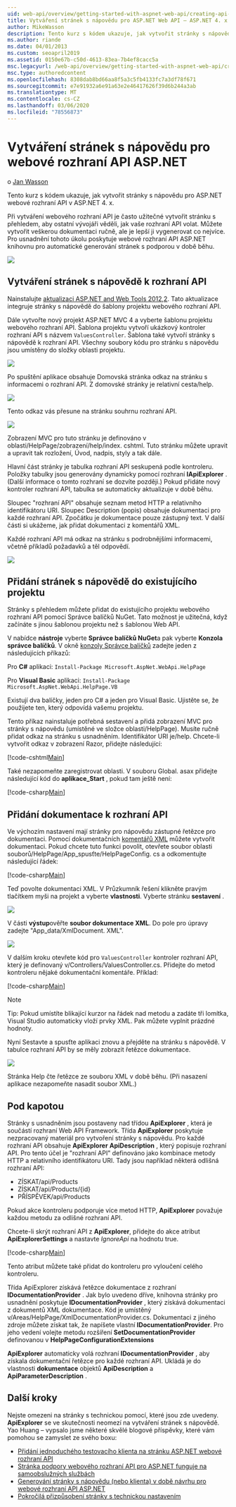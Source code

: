 ```yaml
---
uid: web-api/overview/getting-started-with-aspnet-web-api/creating-api-help-pages
title: Vytváření stránek s nápovědu pro ASP.NET Web API – ASP.NET 4. x
author: MikeWasson
description: Tento kurz s kódem ukazuje, jak vytvořit stránky s nápovědu pro ASP.NET webové rozhraní API v ASP.NET 4. x.
ms.author: riande
ms.date: 04/01/2013
ms.custom: seoapril2019
ms.assetid: 0150e67b-c50d-4613-83ea-7b4ef8cacc5a
msc.legacyurl: /web-api/overview/getting-started-with-aspnet-web-api/creating-api-help-pages
msc.type: authoredcontent
ms.openlocfilehash: 8308dab8bd66aa8f5a3c5fb4133fc7a3df78f671
ms.sourcegitcommit: e7e91932a6e91a63e2e46417626f39d6b244a3ab
ms.translationtype: MT
ms.contentlocale: cs-CZ
ms.lasthandoff: 03/06/2020
ms.locfileid: "78556873"
---
```

# <a name="creating-help-pages-for-aspnet-web-api"></a>Vytváření stránek s nápovědu pro webové rozhraní API ASP.NET

o [Jan Wasson](https://github.com/MikeWasson)

Tento kurz s kódem ukazuje, jak vytvořit stránky s nápovědu pro ASP.NET webové rozhraní API v ASP.NET 4. x.

Při vytváření webového rozhraní API je často užitečné vytvořit stránku s přehledem, aby ostatní vývojáři věděli, jak vaše rozhraní API volat. Můžete vytvořit veškerou dokumentaci ručně, ale je lepší ji vygenerovat co nejvíce. Pro usnadnění tohoto úkolu poskytuje webové rozhraní API ASP.NET knihovnu pro automatické generování stránek s podporou v době běhu.

![](creating-api-help-pages/_static/image1.png)

## <a name="creating-api-help-pages"></a>Vytváření stránek s nápovědě k rozhraní API

Nainstalujte [aktualizaci ASP.NET and Web Tools 2012,2](https://go.microsoft.com/fwlink/?LinkId=282650). Tato aktualizace integruje stránky s nápovědě do šablony projektu webového rozhraní API.

Dále vytvořte nový projekt ASP.NET MVC 4 a vyberte šablonu projektu webového rozhraní API. Šablona projektu vytvoří ukázkový kontroler rozhraní API s názvem `ValuesController`. Šablona také vytvoří stránky s nápovědě k rozhraní API. Všechny soubory kódu pro stránku s nápovědu jsou umístěny do složky oblasti projektu.

![](creating-api-help-pages/_static/image2.png)

Po spuštění aplikace obsahuje Domovská stránka odkaz na stránku s informacemi o rozhraní API. Z domovské stránky je relativní cesta/help.

![](creating-api-help-pages/_static/image3.png)

Tento odkaz vás přesune na stránku souhrnu rozhraní API.

![](creating-api-help-pages/_static/image4.png)

Zobrazení MVC pro tuto stránku je definováno v oblasti/HelpPage/zobrazení/help/index. cshtml. Tuto stránku můžete upravit a upravit tak rozložení, Úvod, nadpis, styly a tak dále.

Hlavní část stránky je tabulka rozhraní API seskupená podle kontroleru. Položky tabulky jsou generovány dynamicky pomocí rozhraní **IApiExplorer** . (Další informace o tomto rozhraní se dozvíte později.) Pokud přidáte nový kontroler rozhraní API, tabulka se automaticky aktualizuje v době běhu.

Sloupec "rozhraní API" obsahuje seznam metod HTTP a relativního identifikátoru URI. Sloupec Description (popis) obsahuje dokumentaci pro každé rozhraní API. Zpočátku je dokumentace pouze zástupný text. V další části si ukážeme, jak přidat dokumentaci z komentářů XML.

Každé rozhraní API má odkaz na stránku s podrobnějšími informacemi, včetně příkladů požadavků a těl odpovědí.

![](creating-api-help-pages/_static/image5.png)

## <a name="adding-help-pages-to-an-existing-project"></a>Přidání stránek s nápovědě do existujícího projektu

Stránky s přehledem můžete přidat do existujícího projektu webového rozhraní API pomocí Správce balíčků NuGet. Tato možnost je užitečná, když začínáte s jinou šablonou projektu než s šablonou Web API.

V nabídce **nástroje** vyberte **Správce balíčků NuGet**a pak vyberte **Konzola správce balíčků**. V okně [konzoly Správce balíčků](http://docs.nuget.org/docs/start-here/using-the-package-manager-console) zadejte jeden z následujících příkazů:

Pro **C#** aplikaci: `Install-Package Microsoft.AspNet.WebApi.HelpPage`

Pro **Visual Basic** aplikaci: `Install-Package Microsoft.AspNet.WebApi.HelpPage.VB`

Existují dva balíčky, jeden pro C# a jeden pro Visual Basic. Ujistěte se, že použijete ten, který odpovídá vašemu projektu.

Tento příkaz nainstaluje potřebná sestavení a přidá zobrazení MVC pro stránky s nápovědu (umístěné ve složce oblasti/HelpPage). Musíte ručně přidat odkaz na stránku s usnadněním. Identifikátor URI je/help. Chcete-li vytvořit odkaz v zobrazení Razor, přidejte následující:

[!code-cshtml[Main](creating-api-help-pages/samples/sample1.cshtml)]

Také nezapomeňte zaregistrovat oblasti. V souboru Global. asax přidejte následující kód do **aplikace\_Start** , pokud tam ještě není:

[!code-csharp[Main](creating-api-help-pages/samples/sample2.cs?highlight=4)]

## <a name="adding-api-documentation"></a>Přidání dokumentace k rozhraní API

Ve výchozím nastavení mají stránky pro nápovědu zástupné řetězce pro dokumentaci. Pomocí dokumentačních [komentářů XML](https://msdn.microsoft.com/library/b2s063f7.aspx) můžete vytvořit dokumentaci. Pokud chcete tuto funkci povolit, otevřete soubor oblasti souborů/HelpPage/App\_spusťte/HelpPageConfig. cs a odkomentujte následující řádek:

[!code-csharp[Main](creating-api-help-pages/samples/sample3.cs)]

Teď povolte dokumentaci XML. V Průzkumník řešení klikněte pravým tlačítkem myši na projekt a vyberte **vlastnosti**. Vyberte stránku **sestavení** .

![](creating-api-help-pages/_static/image6.png)

V části **výstup**ověřte **soubor dokumentace XML**. Do pole pro úpravy zadejte "App\_data/XmlDocument. XML".

![](creating-api-help-pages/_static/image7.png)

V dalším kroku otevřete kód pro `ValuesController` kontroler rozhraní API, který je definovaný v/Controllers/ValuesController.cs. Přidejte do metod kontroleru nějaké dokumentační komentáře. Příklad:

[!code-csharp[Main](creating-api-help-pages/samples/sample4.cs)]

> [!NOTE]
> Tip: Pokud umístíte blikající kurzor na řádek nad metodu a zadáte tři lomítka, Visual Studio automaticky vloží prvky XML. Pak můžete vyplnit prázdné hodnoty.

Nyní Sestavte a spusťte aplikaci znovu a přejděte na stránku s nápovědě. V tabulce rozhraní API by se měly zobrazit řetězce dokumentace.

![](creating-api-help-pages/_static/image8.png)

Stránka Help čte řetězce ze souboru XML v době běhu. (Při nasazení aplikace nezapomeňte nasadit soubor XML.)

## <a name="under-the-hood"></a>Pod kapotou

Stránky s usnadněním jsou postaveny nad třídou **ApiExplorer** , která je součástí rozhraní Web API Framework. Třída **ApiExplorer** poskytuje nezpracovaný materiál pro vytvoření stránky s nápovědu. Pro každé rozhraní API obsahuje **ApiExplorer** **ApiDescription** , který popisuje rozhraní API. Pro tento účel je "rozhraní API" definováno jako kombinace metody HTTP a relativního identifikátoru URI. Tady jsou například některá odlišná rozhraní API:

- ZÍSKAT/api/Products
- ZÍSKAT/api/Products/{id}
- PŘÍSPĚVEK/api/Products

Pokud akce kontroleru podporuje více metod HTTP, **ApiExplorer** považuje každou metodu za odlišné rozhraní API.

Chcete-li skrýt rozhraní API z **ApiExplorer**, přidejte do akce atribut **ApiExplorerSettings** a nastavte *IgnoreApi* na hodnotu true.

[!code-csharp[Main](creating-api-help-pages/samples/sample5.cs)]

Tento atribut můžete také přidat do kontroleru pro vyloučení celého kontroleru.

Třída ApiExplorer získává řetězce dokumentace z rozhraní **IDocumentationProvider** . Jak bylo uvedeno dříve, knihovna stránky pro usnadnění poskytuje **IDocumentationProvider** , který získává dokumentaci z dokumentů XML dokumentace. Kód je umístěný v/Areas/HelpPage/XmlDocumentationProvider.cs. Dokumentaci z jiného zdroje můžete získat tak, že napíšete vlastní **IDocumentationProvider**. Pro jeho vedení volejte metodu rozšíření **SetDocumentationProvider** definovanou v **HelpPageConfigurationExtensions**

**ApiExplorer** automaticky volá rozhraní **IDocumentationProvider** , aby získala dokumentační řetězce pro každé rozhraní API. Ukládá je do vlastnosti **dokumentace** objektů **ApiDescription** a **ApiParameterDescription** .

## <a name="next-steps"></a>Další kroky

Nejste omezeni na stránky s technickou pomocí, které jsou zde uvedeny. **ApiExplorer** se ve skutečnosti neomezí na vytváření stránek s nápovědě. Yao Huang – vypsalo jsme některé skvělé blogové příspěvky, které vám pomohou se zamyslet ze svého boxu:

- [Přidání jednoduchého testovacího klienta na stránku ASP.NET webové rozhraní API](https://blogs.msdn.com/b/yaohuang1/archive/2012/12/02/adding-a-simple-test-client-to-asp-net-web-api-help-page.aspx)
- [Stránka podpory webového rozhraní API pro ASP.NET funguje na samoobslužných službách](https://blogs.msdn.com/b/yaohuang1/archive/2012/12/20/making-asp-net-web-api-help-page-work-on-self-hosted-services.aspx)
- [Generování stránky s nápovědu (nebo klienta) v době návrhu pro webové rozhraní API ASP.NET](https://blogs.msdn.com/b/yaohuang1/archive/2013/01/20/design-time-generation-of-help-page-or-proxy-for-asp-net-web-api.aspx)
- [Pokročilá přizpůsobení stránky s technickou nastavením](https://blogs.msdn.com/b/yaohuang1/archive/2012/12/10/asp-net-web-api-help-page-part-3-advanced-help-page-customizations.aspx)
